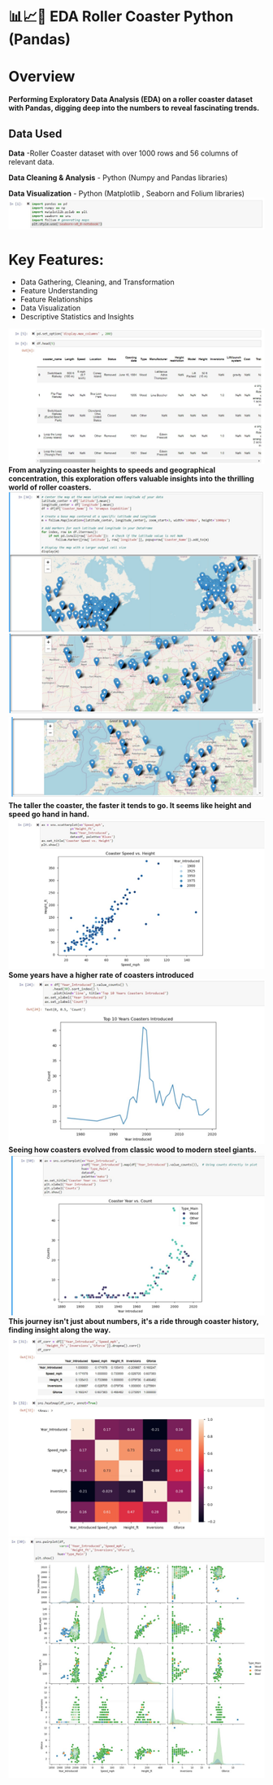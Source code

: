  # :bar_chart::chart_with_upwards_trend::roller_coaster: EDA Roller Coaster Python (Pandas)
 # Overview
**Performing Exploratory Data Analysis (EDA) on a roller coaster dataset with Pandas,  digging deep into the numbers to reveal fascinating trends.**
## Data Used
**Data** -Roller Coaster dataset with over 1000 rows and 56 columns of relevant data.

**Data Cleaning & Analysis** - Python (Numpy and Pandas libraries)

**Data Visualization** - Python (Matplotlib , Seaborn and Folium libraries)
![image](https://github.com/FedeMaguire/EDA-Roller-Coaster-Python/blob/main/screenshots/Screenshot%2011jpg.jpg?raw=true)
# Key Features:
 - Data Gathering, Cleaning, and Transformation
 - Feature Understanding
 - Feature Relationships
 - Data Visualization
 - Descriptive Statistics and Insights

![image](https://github.com/FedeMaguire/EDA-Roller-Coaster-Python/blob/main/screenshots/Screenshot%204.jpg?raw=true)
**From analyzing coaster heights to speeds and geographical concentration, this exploration offers valuable insights into the thrilling world of roller coasters.**
![image](https://github.com/FedeMaguire/EDA-Roller-Coaster-Python/blob/main/screenshots/Screenshot%201.jpg?raw=true)
![image](https://github.com/FedeMaguire/EDA-Roller-Coaster-Python/blob/main/screenshots/Screenshot%202.jpg?raw=true)
![image](https://github.com/FedeMaguire/EDA-Roller-Coaster-Python/blob/main/screenshots/Screenshot%203.jpg?raw=true)
**The taller the coaster, the faster it tends to go. It seems like height and speed go hand in hand.**
![image](https://github.com/FedeMaguire/EDA-Roller-Coaster-Python/blob/main/screenshots/Screenshot%206.jpg?raw=true)
**Some years have a higher rate of coasters introduced**
![image](https://github.com/FedeMaguire/EDA-Roller-Coaster-Python/blob/main/screenshots/Screenshot%205.jpg?raw=true)
**Seeing how coasters evolved from classic wood to modern steel giants.**
![image](https://github.com/FedeMaguire/EDA-Roller-Coaster-Python/blob/main/screenshots/Screenshot%208.jpg?raw=true)
**This journey isn't just about numbers, it's a ride through coaster history, finding insight along the way.**
![image](https://github.com/FedeMaguire/EDA-Roller-Coaster-Python/blob/main/screenshots/Screenshot%2010.jpg?raw=true)
![image](https://github.com/FedeMaguire/EDA-Roller-Coaster-Python/blob/main/screenshots/Screenshot%209.jpg?raw=true)

